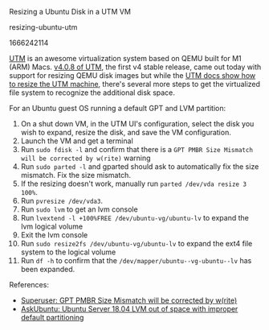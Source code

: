 Resizing a Ubuntu Disk in a UTM VM

resizing-ubuntu-utm

1666242114

[UTM](https://mac.getutm.app/) is an awesome virtualization system based on
QEMU built for M1 (ARM) Macs.
[v4.0.8 of UTM](https://github.com/utmapp/UTM/releases/tag/v4.0.8), the first
v4 stable release, came out today with support for resizing QEMU disk images
but while the [UTM docs show how to resize the UTM machine](https://docs.getutm.app/settings-qemu/drive/resize-and-compress/#resize),
there's several more steps to get the virtualized file system to recognize
the additional disk space.

For an Ubuntu guest OS running a default GPT and LVM partition:

1.  On a shut down VM, in the UTM UI's configuration, select the disk you wish to expand, resize the disk, and save the VM configuration.
2.  Launch the VM and get a terminal
3.  Run `sudo fdisk -l` and confirm that there is a `GPT PMBR Size Mismatch will be corrected by w(rite)` warning
4.  Run `sudo parted -l` and gparted should ask to automatically fix the size mismatch.  Fix the size mismatch.
5.  If the resizing doesn't work, manually run `parted /dev/vda resize 3 100%`.
6.  Run `pvresize /dev/vda3`.
7.  Run `sudo lvm` to get an lvm console
8.  Run `lvextend -l +100%FREE /dev/ubuntu-vg/ubuntu-lv` to expand the lvm logical volume
9.  Exit the lvm console
10.  Run `sudo resize2fs /dev/ubuntu-vg/ubuntu-lv` to expand the ext4 file system to the logical volume
11.  Run `df -h` to confirm that the `/dev/mapper/ubuntu--vg-ubuntu--lv` has been expanded.

References:

- [Superuser: GPT PMBR Size Mismatch will be corrected by w(rite)](https://superuser.com/q/1352065/1687653)
- [AskUbuntu: Ubuntu Server 18.04 LVM out of space with improper default partitioning](https://askubuntu.com/q/1106795/1577326)
